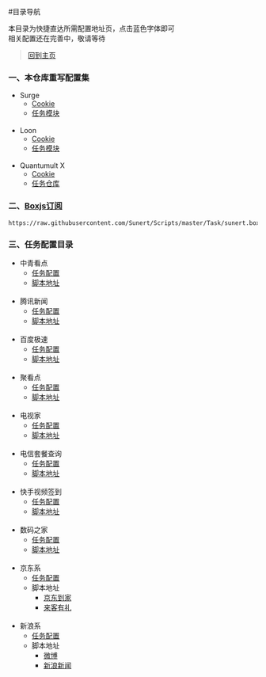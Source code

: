 #目录导航

本目录为快捷直达所需配置地址页，点击蓝色字体即可  
相关配置还在完善中，敬请等待  

> [回到主页](https://github.com/Sunert/Scripts)

### 一、本仓库重写配置集
  * Surge
    * [Cookie]()
    * [任务模块]()
      <br> </br>
  * Loon
    * [Cookie]()
    * [任务模块]()
      <br> </br>
  * Quantumult X
    * [Cookie]()
    * [任务仓库](https://raw.githubusercontent.com/Sunert/Scripts/master/Task/Sunert_Task.json)
    
### 二、[Boxjs订阅](https://raw.githubusercontent.com/Sunert/Scripts/master/Task/sunert.boxjs.json)

 ```
https://raw.githubusercontent.com/Sunert/Scripts/master/Task/sunert.boxjs.json
 ```
    
### 三、任务配置目录

 * 中青看点
    * [任务配置](https://github.com/Sunert/Scripts/tree/master/TaskConf/youth)
    * [脚本地址](https://raw.githubusercontent.com/Sunert/Scripts/master/Task/youth.js) 
    <br> </br>
 * 腾讯新闻
    * [任务配置](https://github.com/Sunert/Scripts/tree/master/TaskConf/txnews)
    * [脚本地址](https://raw.githubusercontent.com/Sunert/Scripts/master/Task/txnews.js) 
        <br> </br>
 * 百度极速
    * [任务配置](https://github.com/Sunert/Scripts/tree/master/TaskConf/baidu)
    * [脚本地址](https://raw.githubusercontent.com/Sunert/Scripts/master/Task/baiduspeed.js) 
        <br> </br>
 * 聚看点
    * [任务配置](https://github.com/Sunert/Scripts/tree/master/TaskConf/jukan)
    * [脚本地址](https://raw.githubusercontent.com/Sunert/Scripts/master/Task/jkd.js) 
        <br> </br>
 * 电视家
    * [任务配置](https://github.com/Sunert/Scripts/tree/master/TaskConf/dianshijia)
    * [脚本地址](https://raw.githubusercontent.com/Sunert/Scripts/master/Task/dianshijia.js) 
        <br> </br>
 * 电信套餐查询
    * [任务配置](https://github.com/Sunert/Scripts/tree/master/TaskConf/dianxin)
    * [脚本地址](https://raw.githubusercontent.com/Sunert/Scripts/master/Task/telecomInfinity.js) 
        <br> </br>
 * 快手视频签到
    * [任务配置](https://github.com/Sunert/Scripts/tree/master/TaskConf/kuaishou)
    * [脚本地址](https://raw.githubusercontent.com/Sunert/Scripts/master/Task/kuaishou.js) 
     <br> </br>
 * 数码之家
    * [任务配置](https://github.com/Sunert/Scripts/tree/master/TaskConf/digital_home)
    * [脚本地址](https://raw.githubusercontent.com/Sunert/Scripts/master/Task/mydigit.js) 
        <br> </br>
 * 京东系
    * [任务配置](https://github.com/Sunert/Scripts/tree/master/TaskConf/jd)
    * 脚本地址
        * [京东到家](https://raw.githubusercontent.com/Sunert/Scripts/master/Task/jddk.js)
        * [来客有礼](https://raw.githubusercontent.com/Sunert/Scripts/master/Task/lkyl.js)
        <br> </br>
 * 新浪系
    * [任务配置](https://github.com/Sunert/Scripts/tree/master/TaskConf/sina)
    * 脚本地址
        * [微博](https://raw.githubusercontent.com/Sunert/Scripts/master/Task/weibo.js)
        * [新浪新闻](https://raw.githubusercontent.com/Sunert/Scripts/master/Task/sinanews.js)
    